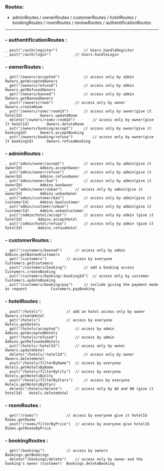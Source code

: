 ### Routes: 
- adminRoutes / ownerRoutes / customerRoutes / hotelRoutes / bookingRoutes / roomRoutes / reviewRoutes / authentificationRoutes
-----------------------------------------------------------------------------------------------------------------
### - authentificationRoutes : 
	_ post("/auth/register") 			// Users.handleRegister
	_ post("/auth/login")			// Users.handleLogin

### - ownerRoutes : 
	_ get("/owners/accepted") 			// access only by admin  				Owners.getAcceptedOwners
	_ get("/owners/refused") 			// access only by admin				Owners.getRefusedOwners
	_ get("/owners/banned") 			// access only by admin				Owners.getBannedOwners
	_ post("/owners/room")			// access only by owner				Owners.createRoom
	_ put("/owners/room/:roomId") 		// access only by owner(give it hotelId)		Owners.updateRoom
	_ delete("/owners/room/:roomId") 		// access only by owner(give it hotelId)		Owners.deleteRoom
	_ put("/owners/booking/accept")		// access only by owner(give it bookingId)		Owners.acceptBooking
	_ put("/owners/booking/refuse") 		// access only by owner(give it bookingId)		Owners.refuseBooking


### - adminRoutes :
	_ put("admin/owner/accept") 		// access only by admin(give it ownerId)		Admins.acceptOwner
	_ put("admin/owner/refuse") 		// access only by admin(give it ownerId)		Admins.refuseOwner
	_ put("admin/owner/ban") 			// access only by admin(give it ownerId)		Admins.banOwner
	_ put("admin/owner/unban") 		// access only by admin(give it ownerId)		Admins.unbanOwner
	_ put("admin/customer/ban") 		// access only by admin(give it customerId)		Admins.banCustomer
	_ put("admin/customer/unban") 		// access only by admin(give it customerId)		Admins.unbanCustomer
	_ put("/admin/hotel/accept") 		// access only by admin (give it hotelId)		Admins.acceptHotel
	_ put("/admin/hotel/refuse") 		// access only by admin (give it hotelId)		Admins.refuseHotel
	
### - customerRoutes : 
	_ get("/customers/banned") 		// access only by admin					Admins.getBannedCustomers
	_ get("/customers")			// access by everyone					Customers.getCustomers
	_ post("/customers/booking") 		// add a booking access					Customers.createBooking
	_ put("/customers/booking/:bookingId")	// access only by customer					Customers.updateBooking
	_ put("/customers/booking/pay")		// include giving the payment mode as request			Customers.payBooking
	
### - hotelRoutes : 
	_ post("/hotels") 			// add an hotel access only by owner	Owners.createHotel	
	_ get("/hotels") 			// access by everyone			Hotels.getHotels
	_ get("/hotels/accepted") 		// access by admin			Admins.getAcceptedHotels
	_ get("/hotels/refused") 		// access by admin			Admins.getRefusededHotels
	_ put("/hotels/:hotelId") 		// access only by owner			Owners.updateHotel
	_ delete("/hotels/:hotelId") 		// access only by owner			Owners.deleteHotel
	_ post("/hotels/filterByName") 	// access by everyone			Hotels.getHotelsByName
	_ post("/hotels/filterByCity") 	// access by everyone			Hotels.getHotelsByCity
	_ post("/hotels/filterByStars") 	// access by everyone			Hotels.getHotelsByStars
	_ delete("/hotels/delete") 		// access only by AD and OW (give it hotelId)	Hotels.deleteHotel

### - roomRoutes :	
	_ get("/rooms") 			// access by everyone give it hotelId		Rooms.getRooms
	_ post("/rooms/filterByPrice") 	// access by everyone give hotelId		Rooms.getRoomsByPrice		
	

### - bookingRoutes :
	_ get("/bookings")			// access by owners					Bookings.getBookings
	_ delete("/bookings/delete") 	// access only by owner and the booking's owner (customer) 	Bookings.deleteBooking